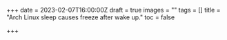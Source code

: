 +++
date = 2023-02-07T16:00:00Z
draft = true
images = ""
tags = []
title = "Arch Linux sleep causes freeze after wake up."
toc = false

+++
